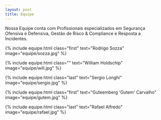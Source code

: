 ```yaml
---
layout: post
title: Equipe
---
```


Nossa Equipe conta com Profissionais especializados em Segurança Ofensiva e Defensiva, Gestão de Risco & Compliance e Resposta a Incidentes.

<div class="row">
{% include equipe.html class="first" text="Rodrigo Sozza" image="equipe/sozza.jpg" %}

{% include equipe.html class="" text="William Holdschip" image="equipe/will.jpg" %}

{% include equipe.html class="last" text="Sergio Longhi" image="equipe/sergio.jpg" %}
</div>

<div class="row">
{% include equipe.html class="first" text="Guteemberg 'Gutem' Carvalho" image="equipe/gutem.jpg" %}

{% include equipe.html class="last" text="Rafael Alfredo" image="equipe/rafael.jpg" %}
</div>